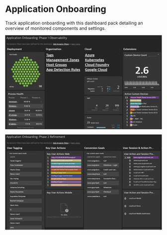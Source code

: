 # Application Onboarding
Track application onboarding with this dashboard pack detailing an overview of monitored components and settings. 

![Phase 1: Observability](Phase1Observability.png)

![Phase 2: Refinement](Phase2Refinement.png)
